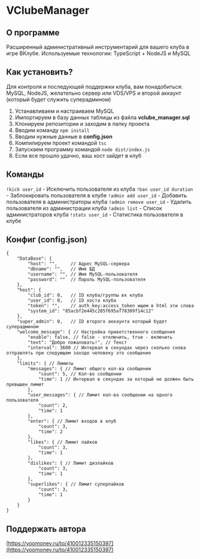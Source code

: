 # VClubeManager

## О программе

Расширенный административный инструментарий для вашего клуба в игре ВКлубе.
Используемые технологии: TypeScript + NodeJS и MySQL

## Как установить?

Для контроля и последующей поддержки клуба, вам понадобиться:
MySQL, NodeJS, желательно сервер или VDS/VPS и второй аккаунт (который будет служить суперадмином)

1. Устанавливаем и настраиваем MySQL
2. Импортируем в базу данных таблицы из файла **vclube_manager.sql**
3. Клонируем репозитории и заходим в папку проекта
4. Вводим команду `npm install`
5. Вводим нужные данные в **config.json**
6. Компилируем проект командой `tsc`
7. Запускаем программу командой `node dist/index.js`
8. Если все прошло удачно, ваш хост зайдет в клуб

## Команды

```!kick user_id``` - Исключить пользователя из клуба
```!ban user_id duration``` - Заблокировать пользователя в клубе
```!admin add user_id``` - Добавить пользователя в администраторы клуба
```!admin remove user_id``` - Удалить пользователя из администрации клуба
```!admin list``` - Список администраторов клуба
```!stats user_id``` - Статистика пользователя в клубе

## Конфиг (config.json)

```JSON5
{
    "DataBase": {
        "host": "",     // Адрес MySQL-сервера
        "dbname": "",   // Имя БД
        "username": "", // Имя MySQL-пользователя
        "password": ""  // Пароль MySQL-пользователя
    },
    "host": {
        "club_id": 0,   // ID клуба/группы вк клуба
        "user_id": 0,   // ID хоста клуба
        "token": "",    // auth_key:access_token ищем в html эти слова
        "system_id": "85acbf2e445c205f695af78309f14c12"
    },
    "super_admin": 0,   // ID второго аккаунта который будет суперадмином
    "welcome_message": { // Настройка приветственного сообщения
        "enable": false, // false - отключить, true - включить
        "text": "Добро пожаловать!", // Текст
        "interval": 3600 // Интервал в секундах через сколько снова отправлять при следующем заходе человеку это сообщение
    },
    "limits": { // Лимиты
        "messages": { // Лимит общего кол-ва сообщении
            "count": 5, // Кол-во сообщении 
            "time": 1 // Интервал в секундах за который не должен быть превышен лимит
        },
        "user_messages": { // Лимит кол-ва сообщении на одного пользователя
            "count": 2,
            "time": 1
        },
        "enter": { // Лимит входов в клуб
            "count": 3,
            "time": 2
        },
        "likes": { // Лимит лайков
            "count": 3,
            "time": 1
        },
        "dislikes": { // Лимит дизлайков
            "count": 3,
            "time": 1
        },
        "superlikes": { // Лимит суперлайков
            "count": 3,
            "time": 1
        }
    }
}
```

## Поддержать автора

[https://yoomoney.ru/to/410012335150397](https://yoomoney.ru/to/410012335150397)
